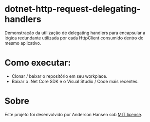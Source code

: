 # dotnet-http-request-delegating-handlers
Demonstração da utilização de delegating handlers para encapsular a lógica redundante utilizada por cada HttpClient consumido dentro do mesmo aplicativo.

# Como executar:
- Clonar / baixar o repositório em seu workplace.
- Baixar o .Net Core SDK e o Visual Studio / Code mais recentes.

# Sobre
Este projeto foi desenvolvido por Anderson Hansen sob [MIT license](LICENSE).
